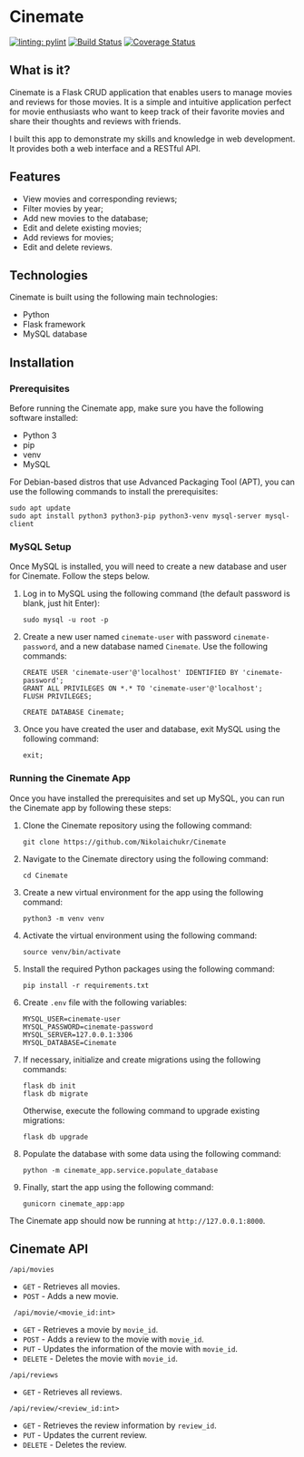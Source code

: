 # Cinemate

[![linting: pylint](https://img.shields.io/badge/linting-pylint-yellowgreen)](https://github.com/PyCQA/pylint)
[![Build Status](https://app.travis-ci.com/Nikolaichukr/Cinemate.svg?branch=main)](https://app.travis-ci.com/Nikolaichukr/Cinemate)
[![Coverage Status](https://coveralls.io/repos/github/Nikolaichukr/Cinemate/badge.svg?branch=main)](https://coveralls.io/github/Nikolaichukr/Cinemate?branch=main)

## What is it?

Cinemate is a Flask CRUD application that enables users to manage movies and reviews for those movies. It is a simple
and intuitive application perfect for movie enthusiasts who want to keep track of their favorite movies and share their
thoughts and reviews with friends.

I built this app to demonstrate my skills and knowledge in web development. It provides both a web interface and a
RESTful API.

## Features

* View movies and corresponding reviews;
* Filter movies by year;
* Add new movies to the database;
* Edit and delete existing movies;
* Add reviews for movies;
* Edit and delete reviews.

## Technologies

Cinemate is built using the following main technologies:

* Python
* Flask framework
* MySQL database

## Installation

### Prerequisites

Before running the Cinemate app, make sure you have the following software installed:

- Python 3
- pip
- venv
- MySQL

For Debian-based distros that use Advanced Packaging Tool (APT), you can use the following commands to install the
prerequisites:

```
sudo apt update
sudo apt install python3 python3-pip python3-venv mysql-server mysql-client
```

### MySQL Setup

Once MySQL is installed, you will need to create a new database and user for Cinemate. Follow the steps below.

1. Log in to MySQL using the following command (the default password is blank, just hit Enter):

   ```
   sudo mysql -u root -p
   ```

2. Create a new user named `cinemate-user` with password `cinemate-password`, and a new database named `Cinemate`. Use
   the following commands:

   ```
   CREATE USER 'cinemate-user'@'localhost' IDENTIFIED BY 'cinemate-password';
   GRANT ALL PRIVILEGES ON *.* TO 'cinemate-user'@'localhost';
   FLUSH PRIVILEGES;
   
   CREATE DATABASE Cinemate;
   ```

3. Once you have created the user and database, exit MySQL using the following command:

   ```
   exit;
   ```

### Running the Cinemate App

Once you have installed the prerequisites and set up MySQL, you can run the Cinemate app by following these steps:

1. Clone the Cinemate repository using the following command:

   ```
   git clone https://github.com/Nikolaichukr/Cinemate
   ```

2. Navigate to the Cinemate directory using the following command:

   ```
   cd Cinemate
   ```

3. Create a new virtual environment for the app using the following command:
   ```
   python3 -m venv venv
   ```

4. Activate the virtual environment using the following command:

   ```
   source venv/bin/activate
   ```

5. Install the required Python packages using the following command:

   ```
   pip install -r requirements.txt
   ```

6. Create `.env` file with the following variables:

   ```
   MYSQL_USER=cinemate-user
   MYSQL_PASSWORD=cinemate-password
   MYSQL_SERVER=127.0.0.1:3306
   MYSQL_DATABASE=Cinemate
   ```

7. If necessary, initialize and create migrations using the following commands:

   ```
   flask db init
   flask db migrate
   ```

   Otherwise, execute the following command to upgrade existing migrations:

   ```
   flask db upgrade
   ```

8. Populate the database with some data using the following command:

   ```
   python -m cinemate_app.service.populate_database
   ```

9. Finally, start the app using the following command:

   ```
   gunicorn cinemate_app:app
   ```

The Cinemate app should now be running at `http://127.0.0.1:8000`.

## Cinemate API

`/api/movies`
- `GET` - Retrieves all movies.
- `POST` - Adds a new movie. 


` /api/movie/<movie_id:int>`
- `GET` - Retrieves a movie by `movie_id`.
- `POST` - Adds a review to the movie with `movie_id`.
- `PUT` - Updates the information of the movie with `movie_id`.
- `DELETE` - Deletes the movie with `movie_id`.

`/api/reviews`
- `GET` - Retrieves all reviews.

`/api/review/<review_id:int>`
- `GET` - Retrieves the review information by `review_id`.
- `PUT` - Updates the current review.
- `DELETE` - Deletes the review.